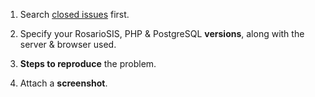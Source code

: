 1. Search [closed issues](https://github.com/francoisjacquet/rosariosis/issues?q=is%3Aissue+is%3Aclosed) first.

2. Specify your RosarioSIS, PHP & PostgreSQL **versions**, along with the server & browser used.

3. **Steps to reproduce** the problem.

4. Attach a **screenshot**.
